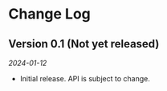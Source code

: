 # Change Log

## Version 0.1 (Not yet released)

*2024-01-12*

- Initial release. API is subject to change.
